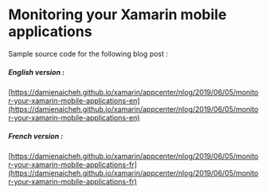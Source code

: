 # Monitoring your Xamarin mobile applications

Sample source code for the following blog post :

##### English version :
[https://damienaicheh.github.io/xamarin/appcenter/nlog/2019/06/05/monitor-your-xamarin-mobile-applications-en](https://damienaicheh.github.io/xamarin/appcenter/nlog/2019/06/05/monitor-your-xamarin-mobile-applications-en)

##### French version :
[https://damienaicheh.github.io/xamarin/appcenter/nlog/2019/06/05/monitor-your-xamarin-mobile-applications-fr](https://damienaicheh.github.io/xamarin/appcenter/nlog/2019/06/05/monitor-your-xamarin-mobile-applications-fr)
